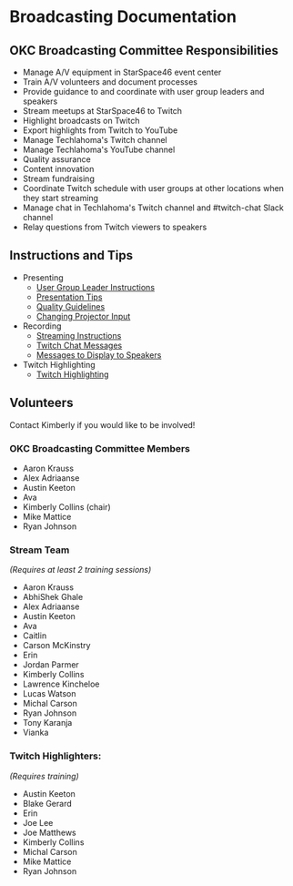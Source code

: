 # Broadcasting Documentation

## OKC Broadcasting Committee Responsibilities
* Manage A/V equipment in StarSpace46 event center
* Train A/V volunteers and document processes
* Provide guidance to and coordinate with user group leaders and speakers
* Stream meetups at StarSpace46 to Twitch
* Highlight broadcasts on Twitch
* Export highlights from Twitch to YouTube
* Manage Techlahoma's Twitch channel
* Manage Techlahoma's YouTube channel
* Quality assurance
* Content innovation
* Stream fundraising
* Coordinate Twitch schedule with user groups at other locations when they start streaming
* Manage chat in Techlahoma's Twitch channel and #twitch-chat Slack channel
* Relay questions from Twitch viewers to speakers

## Instructions and Tips
* Presenting
  * [User Group Leader Instructions](Presenting/User-Group-Leader-Instructions.md)
  * [Presentation Tips](Presenting/Presentation-Tips.md)
  * [Quality Guidelines](Presenting/Stream-Quality-Guidelines.md)
  * [Changing Projector Input](Presenting/Changing-Projector-Input.md)
* Recording
  * [Streaming Instructions](Recording/Streaming-Instructions.md)
  * [Twitch Chat Messages](Recording/Twitch-chat-messages.md)
  * [Messages to Display to Speakers](Recording/Speaker-Messages.md)
* Twitch Highlighting
  * [Twitch Highlighting](TwitchHighlighting/Twitch&#32;Highlight.md)

## Volunteers
Contact Kimberly if you would like to be involved!

### OKC Broadcasting Committee Members
* Aaron Krauss
* Alex Adriaanse
* Austin Keeton
* Ava
* Kimberly Collins (chair)
* Mike Mattice
* Ryan Johnson

### Stream Team
_(Requires at least 2 training sessions)_
* Aaron Krauss
* AbhiShek Ghale
* Alex Adriaanse
* Austin Keeton
* Ava
* Caitlin
* Carson McKinstry
* Erin
* Jordan Parmer
* Kimberly Collins
* Lawrence Kincheloe
* Lucas Watson
* Michal Carson
* Ryan Johnson
* Tony Karanja
* Vianka

### Twitch Highlighters:
_(Requires training)_
* Austin Keeton
* Blake Gerard
* Erin
* Joe Lee
* Joe Matthews
* Kimberly Collins
* Michal Carson
* Mike Mattice
* Ryan Johnson
